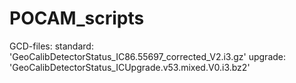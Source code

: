 # POCAM_scripts

GCD-files:
standard: 'GeoCalibDetectorStatus_IC86.55697_corrected_V2.i3.gz'
upgrade: 'GeoCalibDetectorStatus_ICUpgrade.v53.mixed.V0.i3.bz2'
